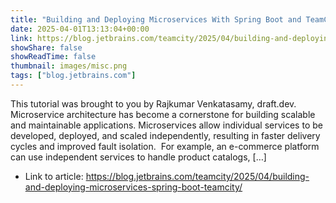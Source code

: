 ```yaml
---
title: "Building and Deploying Microservices With Spring Boot and TeamCity"
date: 2025-04-01T13:13:04+00:00
link: https://blog.jetbrains.com/teamcity/2025/04/building-and-deploying-microservices-spring-boot-teamcity/
showShare: false
showReadTime: false
thumbnail: images/misc.png
tags: ["blog.jetbrains.com"]
---
```

This tutorial was brought to you by Rajkumar Venkatasamy, draft.dev. Microservice architecture has become a cornerstone for building scalable and maintainable applications. Microservices allow individual services to be developed, deployed, and scaled independently, resulting in faster delivery cycles and improved fault isolation.  For example, an e-commerce platform can use independent services to handle product catalogs, […]

- Link to article: https://blog.jetbrains.com/teamcity/2025/04/building-and-deploying-microservices-spring-boot-teamcity/